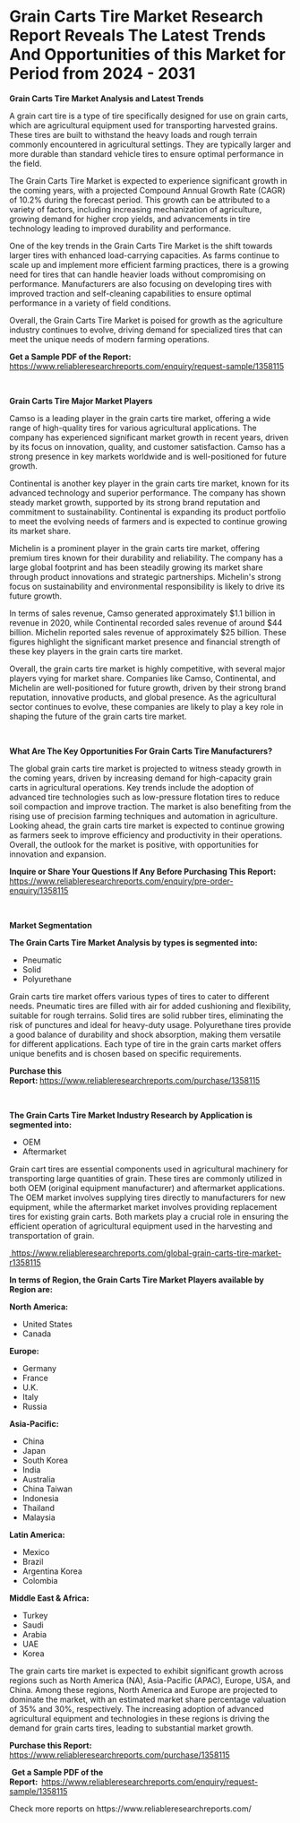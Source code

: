 <p><h1>Grain Carts Tire Market Research Report Reveals The Latest Trends And Opportunities of this Market for Period from 2024 - 2031</h1></p><p><strong>Grain Carts Tire Market Analysis and Latest Trends</strong></p>
<p><p>A grain cart tire is a type of tire specifically designed for use on grain carts, which are agricultural equipment used for transporting harvested grains. These tires are built to withstand the heavy loads and rough terrain commonly encountered in agricultural settings. They are typically larger and more durable than standard vehicle tires to ensure optimal performance in the field.</p><p>The Grain Carts Tire Market is expected to experience significant growth in the coming years, with a projected Compound Annual Growth Rate (CAGR) of 10.2% during the forecast period. This growth can be attributed to a variety of factors, including increasing mechanization of agriculture, growing demand for higher crop yields, and advancements in tire technology leading to improved durability and performance.</p><p>One of the key trends in the Grain Carts Tire Market is the shift towards larger tires with enhanced load-carrying capacities. As farms continue to scale up and implement more efficient farming practices, there is a growing need for tires that can handle heavier loads without compromising on performance. Manufacturers are also focusing on developing tires with improved traction and self-cleaning capabilities to ensure optimal performance in a variety of field conditions.</p><p>Overall, the Grain Carts Tire Market is poised for growth as the agriculture industry continues to evolve, driving demand for specialized tires that can meet the unique needs of modern farming operations.</p></p>
<p><strong>Get a Sample PDF of the Report:&nbsp;</strong> <a href="https://www.reliableresearchreports.com/enquiry/request-sample/1358115">https://www.reliableresearchreports.com/enquiry/request-sample/1358115</a></p>
<p>&nbsp;</p>
<p><strong>Grain Carts Tire Major Market Players</strong></p>
<p><p>Camso is a leading player in the grain carts tire market, offering a wide range of high-quality tires for various agricultural applications. The company has experienced significant market growth in recent years, driven by its focus on innovation, quality, and customer satisfaction. Camso has a strong presence in key markets worldwide and is well-positioned for future growth.</p><p>Continental is another key player in the grain carts tire market, known for its advanced technology and superior performance. The company has shown steady market growth, supported by its strong brand reputation and commitment to sustainability. Continental is expanding its product portfolio to meet the evolving needs of farmers and is expected to continue growing its market share.</p><p>Michelin is a prominent player in the grain carts tire market, offering premium tires known for their durability and reliability. The company has a large global footprint and has been steadily growing its market share through product innovations and strategic partnerships. Michelin's strong focus on sustainability and environmental responsibility is likely to drive its future growth.</p><p>In terms of sales revenue, Camso generated approximately $1.1 billion in revenue in 2020, while Continental recorded sales revenue of around $44 billion. Michelin reported sales revenue of approximately $25 billion. These figures highlight the significant market presence and financial strength of these key players in the grain carts tire market.</p><p>Overall, the grain carts tire market is highly competitive, with several major players vying for market share. Companies like Camso, Continental, and Michelin are well-positioned for future growth, driven by their strong brand reputation, innovative products, and global presence. As the agricultural sector continues to evolve, these companies are likely to play a key role in shaping the future of the grain carts tire market.</p></p>
<p>&nbsp;</p>
<p><strong>What Are The Key Opportunities For Grain Carts Tire Manufacturers?</strong></p>
<p><p>The global grain carts tire market is projected to witness steady growth in the coming years, driven by increasing demand for high-capacity grain carts in agricultural operations. Key trends include the adoption of advanced tire technologies such as low-pressure flotation tires to reduce soil compaction and improve traction. The market is also benefiting from the rising use of precision farming techniques and automation in agriculture. Looking ahead, the grain carts tire market is expected to continue growing as farmers seek to improve efficiency and productivity in their operations. Overall, the outlook for the market is positive, with opportunities for innovation and expansion.</p></p>
<p><strong>Inquire or Share Your Questions If Any Before Purchasing This Report:</strong> <a href="https://www.reliableresearchreports.com/enquiry/pre-order-enquiry/1358115">https://www.reliableresearchreports.com/enquiry/pre-order-enquiry/1358115</a></p>
<p>&nbsp;</p>
<p><strong>Market Segmentation</strong></p>
<p><strong>The Grain Carts Tire Market Analysis by types is segmented into:</strong></p>
<p><ul><li>Pneumatic</li><li>Solid</li><li>Polyurethane</li></ul></p>
<p><p>Grain carts tire market offers various types of tires to cater to different needs. Pneumatic tires are filled with air for added cushioning and flexibility, suitable for rough terrains. Solid tires are solid rubber tires, eliminating the risk of punctures and ideal for heavy-duty usage. Polyurethane tires provide a good balance of durability and shock absorption, making them versatile for different applications. Each type of tire in the grain carts market offers unique benefits and is chosen based on specific requirements.</p></p>
<p><strong>Purchase this Report:&nbsp;</strong><a href="https://www.reliableresearchreports.com/purchase/1358115">https://www.reliableresearchreports.com/purchase/1358115</a></p>
<p>&nbsp;</p>
<p><strong>The Grain Carts Tire Market Industry Research by Application is segmented into:</strong></p>
<p><ul><li>OEM</li><li>Aftermarket</li></ul></p>
<p><p>Grain cart tires are essential components used in agricultural machinery for transporting large quantities of grain. These tires are commonly utilized in both OEM (original equipment manufacturer) and aftermarket applications. The OEM market involves supplying tires directly to manufacturers for new equipment, while the aftermarket market involves providing replacement tires for existing grain carts. Both markets play a crucial role in ensuring the efficient operation of agricultural equipment used in the harvesting and transportation of grain.</p></p>
<p><a href="https://www.reliableresearchreports.com/global-grain-carts-tire-market-r1358115">&nbsp;https://www.reliableresearchreports.com/global-grain-carts-tire-market-r1358115</a></p>
<p><strong>In terms of Region, the Grain Carts Tire Market Players available by Region are:</strong></p>
<p>
    <p> <strong> North America: </strong>
        <ul>
            <li>United States</li>
            <li>Canada</li>
        </ul>
        </p> 
    <p> <strong> Europe: </strong>
        <ul>
            <li>Germany</li>
            <li>France</li>
            <li>U.K.</li>
            <li>Italy</li>
            <li>Russia</li>
        </ul>
        </p> 
    <p> <strong> Asia-Pacific: </strong>
        <ul>
            <li>China</li>
            <li>Japan</li>
            <li>South Korea</li>
            <li>India</li>
            <li>Australia</li>
            <li>China Taiwan</li>
            <li>Indonesia</li>
            <li>Thailand</li>
            <li>Malaysia</li>
        </ul>
        </p> 
    <p> <strong> Latin America: </strong>
        <ul>
            <li>Mexico</li>
            <li>Brazil</li>
            <li>Argentina Korea</li>
            <li>Colombia</li>
        </ul>
        </p> 
    <p> <strong> Middle East & Africa: </strong>
        <ul>
            <li>Turkey</li>
            <li>Saudi</li>
            <li>Arabia</li>
            <li>UAE</li>
            <li>Korea</li>
        </ul>
    </p>
    </p>
<p><p>The grain carts tire market is expected to exhibit significant growth across regions such as North America (NA), Asia-Pacific (APAC), Europe, USA, and China. Among these regions, North America and Europe are projected to dominate the market, with an estimated market share percentage valuation of 35% and 30%, respectively. The increasing adoption of advanced agricultural equipment and technologies in these regions is driving the demand for grain carts tires, leading to substantial market growth.</p></p>
<p><strong>Purchase this Report: </strong><a href="https://www.reliableresearchreports.com/purchase/1358115">https://www.reliableresearchreports.com/purchase/1358115</a></p>
<p>&nbsp;<strong>Get a Sample PDF of the Report:&nbsp;&nbsp;</strong><a href="https://www.reliableresearchreports.com/enquiry/request-sample/1358115">https://www.reliableresearchreports.com/enquiry/request-sample/1358115</a></p>
<p><strong></strong></p>
<p>Check more reports on https://www.reliableresearchreports.com/</p>
